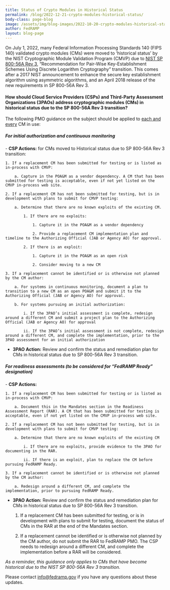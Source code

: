 ```yaml
---
title: Status of Crypto Modules in Historical Status
permalink: /blog/2022-12-21-crypto-modules-historical-status/
body-class: page-blog
image: /assets/img/blog-images/2022-10-20-crypto-modules-historical-status.png
author: FedRAMP
layout: blog-page
---
```

On July 1, 2022, many Federal Information Processing Standards 140 (FIPS 140) validated crypto modules (CMs) were moved to ‘historical status’ by the NIST Cryptographic Module Validation Program (CMVP) due to <a href="https://nvlpubs.nist.gov/nistpubs/SpecialPublications/nist.sp.800-56Ar3.pdf" target="_blank" rel="noopener noreferrer">NIST SP 800-56A Rev 3</a>, “Recommendation for Pair-Wise Key-Establishment Schemes Using Discrete Logarithm Cryptography” transition. This comes after a 2017 NIST announcement to enhance the secure key establishment algorithm using asymmetric algorithms, and an April 2018 release of the new requirements in SP 800-56A Rev 3.

<h4>How should Cloud Service Providers (CSPs) and Third-Party Assessment Organizations (3PAOs) address cryptographic modules (CMs) in historical status due to the SP 800-56A Rev 3 transition?</h4>

The following PMO guidance on the subject should be applied to <u>each and every</u> CM in use:
<h5>For initial authorization and continuous monitoring</h5> 
- <b>CSP Actions:</b> for CMs moved to Historical status due to SP 800-56A Rev 3 transition:
    
    1. If a replacement CM has been submitted for testing or is listed as in-process with CMVP:
    
        a. Capture in the POA&M as a vendor dependency. A CM that has been submitted for testing is acceptable, even if not yet listed on the CMVP in-process web site.
    
    2. If a replacement CM has not been submitted for testing, but is in development with plans to submit for CMVP testing:
         
        a. Determine that there are no known exploits of the existing CM.
            
            1. If there are no exploits:
               
                1. Capture it in the POA&M as a vendor dependency
               
                2. Provide a replacement CM implementation plan and timeline to the Authorizing Official (JAB or Agency AO) for approval.
            
            2. If there is an exploit:
               
                1. Capture it in the POA&M as an open risk
               
                2. Consider moving to a new CM
    
    3. If a replacement cannot be identified or is otherwise not planned by the CM author:

        a. For systems in continuous monitoring, document a plan to transition to a new CM as an open POA&M and submit it to the Authorizing Official (JAB or Agency AO) for approval.
         
        b. For systems pursuing an initial authorization:
             
            i. If the 3PAO’s initial assessment is complete, redesign around a different CM and submit a project plan to the Authorizing Official (JAB or Agency AO) for approval
             
            ii. If the 3PAO’s initial assessment is not complete, redesign around a different CM, and complete the implementation, prior to the 3PAO assessment for an initial authorization

- <b>3PAO Action:</b> Review and confirm the status and remediation plan for CMs in historical status due to SP 800-56A Rev 3 transition.

<h5>For readiness assessments (to be considered for “FedRAMP Ready” designation)</h5> 
- <b>CSP Actions:</b>
    
    1. If a replacement CM has been submitted for testing or is listed as in-process with CMVP:

        a. Document this in the Mandates section in the Readiness Assessment Report (RAR). A CM that has been submitted for testing is acceptable, even if not yet listed on the CMVP in-process web site.
    
    2. If a replacement CM has not been submitted for testing, but is in development with plans to submit for CMVP testing: 
          
        a. Determine that there are no known exploits of the existing CM
          
            i. If there are no exploits, provide evidence to the 3PAO for documenting in the RAR.
         
            ii. If there is an exploit, plan to replace the CM before pursuing FedRAMP Ready. 
              
    3. If a replacement cannot be identified or is otherwise not planned by the CM author:
  
        a. Redesign around a different CM, and complete the implementation, prior to pursuing FedRAMP Ready.
          
- <b>3PAO Action:</b> Review and confirm the status and remediation plan for CMs in historical status due to SP 800-56A Rev 3 transition.
    
    1. If a replacement CM has been submitted for testing, or is in development with plans to submit for testing, document the status of CMs in the RAR at the end of the Mandates section.
    
    2. If a replacement cannot be identified or is otherwise not planned by the CM author, do not submit the RAR to FedRAMP PMO. The CSP needs to redesign around a different CM, and complete the implementation before a RAR will be considered.

*As a reminder, this guidance only applies to CMs that have become historical due to the NIST SP‌‌ 800-56A Rev 3 transition.*

Please contact <a href="mailto:info@fedramp.gov">info@fedramp.gov</a> if you have any questions about these updates.
